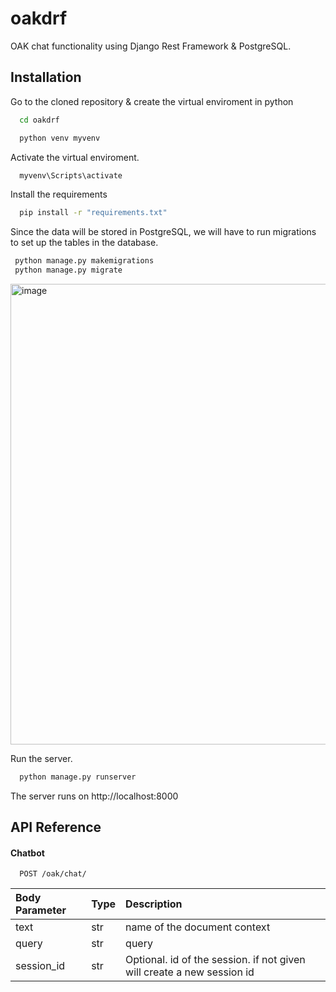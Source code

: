 # oakdrf

OAK chat functionality using Django Rest Framework & PostgreSQL.


## Installation

Go to the cloned repository & create the virtual enviroment in python
```bash
  cd oakdrf
```

```bash
  python venv myvenv
```

Activate the virtual enviroment.

```bash
  myvenv\Scripts\activate
```

Install the requirements
```bash
  pip install -r "requirements.txt"
```
 Since the data will be stored in PostgreSQL, we will have to run migrations to set up the tables in the database.
 ```bash
  python manage.py makemigrations
  python manage.py migrate
```
<img width="1275" height="737" alt="image" src="https://github.com/user-attachments/assets/31036b6d-27ff-4523-9f27-383fb58ccf39" />


Run the server. 
```bash
  python manage.py runserver
```
The server runs on http://localhost:8000

## API Reference

#### Chatbot

```http
  POST /oak/chat/
```

| Body Parameter | Type     | Description                |
| :-------- | :------- | :------------------------- |
| text | str | name of the document context  |
| query | str | query  |
| session_id | str | Optional. id of the session. if not given will create a new session id  |
